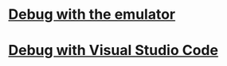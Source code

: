 # [Debug with the emulator](../debug-bots-emulator.md)
# [Debug with Visual Studio Code](../debug-bots-locally-vscode.md)
<!--# [Debug an Azure Service bot](../debug-azure-bot.md)-->